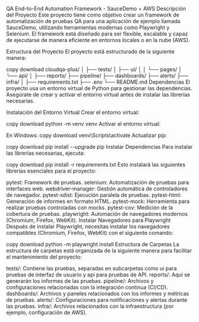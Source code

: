 QA End-to-End Automation Framework - SauceDemo + AWS
Descripción del Proyecto
Este proyecto tiene como objetivo crear un framework de automatización de pruebas QA para una aplicación de ejemplo llamada SauceDemo, utilizando herramientas modernas como Playwright y Selenium. El framework está diseñado para ser flexible, escalable y capaz de ejecutarse de manera eficiente en entornos locales o en la nube (AWS).

Estructura del Proyecto
El proyecto está estructurado de la siguiente manera:

copy
download
cloudqa-plus/
│
├── tests/
│   ├── ui/
│   │   └── pages/
│   └── api/
│
├── reports/
├── pipeline/
├── dashboards/
├── alerts/
├── infra/
│
├── requirements.txt
├── .env
└── README.md
Dependencias
El proyecto usa un entorno virtual de Python para gestionar las dependencias. Asegúrate de crear y activar el entorno virtual antes de instalar las librerías necesarias.

Instalación del Entorno Virtual
Crear el entorno virtual:

copy
download
python -m venv venv
Activar el entorno virtual:

En Windows:
copy
download
venv\Scripts\activate
Actualizar pip:

copy
download
pip install --upgrade pip
Instalar Dependencias
Para instalar las librerías necesarias, ejecuta:

copy
download
pip install -r requirements.txt
Esto instalará las siguientes librerías esenciales para el proyecto:

pytest: Framework de pruebas.
selenium: Automatización de pruebas para interfaces web.
webdriver-manager: Gestión automática de controladores de navegador.
pytest-xdist: Ejecución paralela de pruebas.
pytest-html: Generación de informes en formato HTML.
pytest-mock: Herramienta para realizar pruebas controladas con mocks.
pytest-cov: Medición de la cobertura de pruebas.
playwright: Automación de navegadores modernos (Chromium, Firefox, WebKit).
Instalar Navegadores para Playwright
Después de instalar Playwright, necesitas instalar los navegadores compatibles (Chromium, Firefox, WebKit) con el siguiente comando:

copy
download
python -m playwright install
Estructura de Carpetas
La estructura de carpetas está organizada de la siguiente manera para facilitar el mantenimiento del proyecto:

tests/: Contiene las pruebas, separadas en subcarpetas como ui para pruebas de interfaz de usuario y api para pruebas de API.
reports/: Aquí se generarán los informes de las pruebas.
pipeline/: Archivos y configuraciones relacionadas con la integración continua (CI/CD).
dashboards/: Archivos y paneles relacionados con los informes y métricas de pruebas.
alerts/: Configuraciones para notificaciones y alertas durante las pruebas.
infra/: Archivos relacionados con la infraestructura (por ejemplo, configuración de AWS).